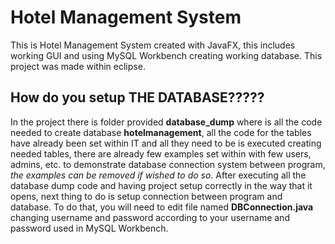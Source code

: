 # Hotel Management System
This is Hotel Management System created with JavaFX, this includes working GUI and using MySQL Workbench creating working database. This project was made within eclipse.

## How do you setup THE DATABASE?????
In the project there is folder provided **database_dump** where is all the code needed to create database **hotelmanagement**, all the code for the tables have already been set within IT and all they need to be is executed creating needed tables, there are already few examples set within with few users, admins, etc. to demonstrate database connection system between program, *the examples can be removed if wished to do so*. After executing all the database dump code and having project setup correctly in the way that it opens, next thing to do is setup connection between program and database. To do that, you will need to edit file named **DBConnection.java** changing username and password according to your username and password used in MySQL Workbench. 

